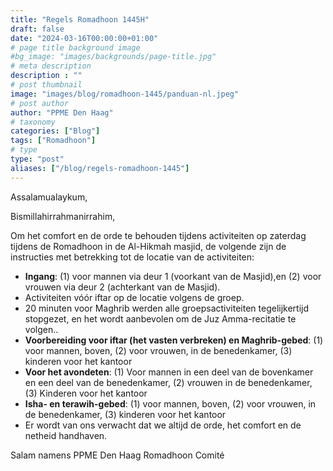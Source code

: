 ```yaml
---
title: "Regels Romadhoon 1445H"
draft: false
date: "2024-03-16T00:00:00+01:00"
# page title background image
#bg_image: "images/backgrounds/page-title.jpg"
# meta description
description : ""
# post thumbnail
image: "images/blog/romadhoon-1445/panduan-nl.jpeg"
# post author
author: "PPME Den Haag"
# taxonomy
categories: ["Blog"]
tags: ["Romadhoon"]
# type
type: "post"
aliases: ["/blog/regels-romadhoon-1445"]
---
```


Assalamualaykum,

Bismillahirrahmanirrahim, 

Om het comfort en de orde te behouden tijdens activiteiten op zaterdag tijdens de Romadhoon in de Al-Hikmah masjid, de volgende zijn de instructies met betrekking tot de locatie van de activiteiten:
* **Ingang**: (1) voor mannen via deur 1 (voorkant van de Masjid),en (2) voor vrouwen via deur 2 (achterkant van de Masjid).
* ⁠Activiteiten vóór iftar op de locatie volgens de groep.
* ⁠20 minuten voor Maghrib werden alle groepsactiviteiten  tegelijkertijd stopgezet, en het wordt aanbevolen om de Juz Amma-recitatie te volgen..
* **⁠Voorbereiding voor iftar (het vasten verbreken) en Maghrib-gebed**: (1) voor mannen, boven, (2) voor vrouwen, in de benedenkamer, (3) kinderen voor het kantoor
* **⁠Voor het avondeten**: (1) Voor mannen in een deel van de bovenkamer en een deel van de benedenkamer, (2) vrouwen in de benedenkamer, (3) Kinderen voor het kantoor
* **⁠Isha- en terawih-gebed**: (1) voor mannen, boven, (2) voor vrouwen, in de benedenkamer, (3) kinderen voor het kantoor
* ⁠Er wordt van ons verwacht dat we altijd de orde, het comfort en de netheid handhaven.

Salam
namens
PPME Den Haag Romadhoon Comité